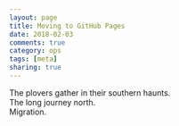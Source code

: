 ```yaml
---
layout: page
title: Moving to GitHub Pages
date: 2018-02-03
comments: true
category: ops
tags: [meta]
sharing: true
---
```


The plovers gather in their southern haunts.  
The long journey north.  
Migration.